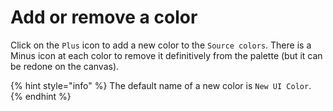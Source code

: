 # Add or remove a color

Click on the `Plus` icon to add a new color to the `Source colors`. There is a Minus icon at each color to remove it definitively from the palette (but it can be redone on the canvas).

{% hint style="info" %}
The default name of a new color is `New UI Color`.
{% endhint %}
